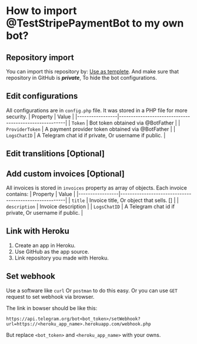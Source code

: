 # How to import @TestStripePaymentBot to my own bot?

## Repository import
You can import this repository by: [Use as templete](https://github.com/Muaath5/TestStripePaymentBot/generate).
And make sure that repository in GitHub is **_private_**, To hide the bot configurations.

## Edit configurations
All configurations are in `config.php` file.
It was stored in a PHP file for more security.
| Property        | Value                                                 |
|-----------------|-------------------------------------------------------|
| `Token`         | Bot token obtained via @BotFather                     |
| `ProviderToken` | A payment provider token obtained via @BotFather      |
| `LogsChatID`    | A Telegram chat id if private, Or username if public. |

## Edit translitions [Optional]

## Add custom invoices [Optional]
All invoices is stored in `invoices` property as array of objects.
Each invoice contains:
| Property        | Value                                                 |
|-----------------|-------------------------------------------------------|
| `title`         | Invoice title, Or object that sells. []               |
| `description`   | Invoice description                                   |
| `LogsChatID`    | A Telegram chat id if private, Or username if public. |

## Link with Heroku
1. Create an app in Heroku.
2. Use GitHub as the app source.
3. Link repository you made with Heroku.

## Set webhook
Use a software like `curl` Or `postman` to do this easy.
Or you can use `GET` request to set webhook via browser.

The link in bowser should be like this:
```
https://api.telegram.org/bot<bot_token>/setWebhook?url=https://<heroku_app_name>.herokuapp.com/webhook.php
```
But replace `<bot_token>` and `<heroku_app_name>` with your owns.
